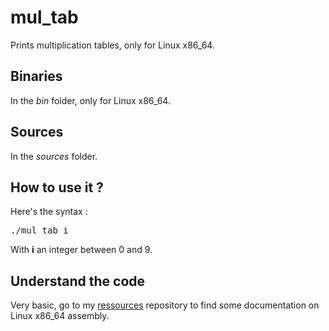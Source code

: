# mul_tab
Prints multiplication tables, only for Linux x86_64.

<h2>Binaries</h2>
In the <i>bin</i> folder, only for Linux x86_64.

<h2>Sources</h2>
In the <i>sources</i> folder.

<h2>How to use it ?</h2>
Here's the syntax : <pre>./mul_tab i</pre>
With <b>i</b> an integer between 0 and 9.

<h2>Understand the code</h2>
Very basic, go to my <a href="https://github.com/matteosev/ressources/tree/master/assembly">ressources</a> repository to find some documentation on Linux x86_64 assembly.
